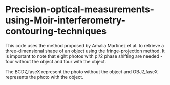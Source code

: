 # Precision-optical-measurements-using-Moir-interferometry-contouring-techniques

This code uses the method proposed by Amalia Martínez et al. to retrieve a three-dimensional shape of an object using the fringe-projection method. 
It is important to note that eight photos with pi/2 phase shifting are needed - four without the object and four with the object.

The BCD7_faseX represent the photo without the object and OBJ7_faseX represents the photo with the object.
